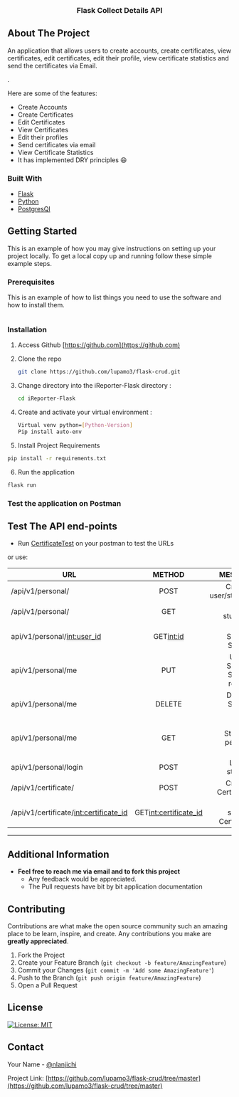 <!--
*** Thanks for checking out the Best-README-Template. If you have a suggestion
*** that would make this better, please fork the repo and create a pull request
-->





<!-- PROJECT LOGO -->
<br />
<p align="center">

  <h3 align="center">Flask Collect Details API</h3>
</p>



<!-- ABOUT THE PROJECT -->
## About The Project

An application that allows users to create accounts, create certificates, view certificates, edit certificates, edit their profile, view certificate statistics and send the certificates via Email.

.

Here are some of the features:
* Create Accounts
* Create Certificates
* Edit Certificates
* View Certificates
* Edit their profiles
* Send certificates via email
* View Certificate Statistics
* It has implemented DRY principles  :smile:



### Built With

* [Flask](https://flask.palletsprojects.com/en/2.0.x/)
* [Python](https://www.python.org/)
* [PostgresQl](https://www.postgresql.org/)



<!-- GETTING STARTED -->
## Getting Started

This is an example of how you may give instructions on setting up your project locally.
To get a local copy up and running follow these simple example steps.

### Prerequisites

This is an example of how to list things you need to use the software and how to install them.
  ```sh
  
  ```

### Installation

1. Access Github [https://github.com](https://github.com)
2. Clone the repo
   ```sh
   git clone https://github.com/lupamo3/flask-crud.git
   ```
3. Change directory into the iReporter-Flask directory :
   ```sh
   cd iReporter-Flask
   ```
4. Create and activate your virtual environment :

   ```sh
   Virtual venv python=[Python-Version]
   Pip install auto-env
   ```
5. Install Project Requirements
```sh
pip install -r requirements.txt
```
6. Run the application
```sh
flask run
```

### Test the application on Postman
## Test The API end-points
 - Run [CertificateTest](https://farifu-flask.herokuapp.com/) on your postman to test the URLs

or use:

| URL                                 | METHOD                 | MESSAGE                                |
| ------------------------------------|:----------------------:| --------------------------------------:|
|/api/v1/personal/                    | POST                   | Create a user/student.                 |
|/api/v1/personal/                    | GET                    | Get all students.                      |
|api/v1/personal/<int:user_id>        | GET<int:id>            | Get a Specific Student                 |
|api/v1/personal/me                   | PUT                    | Update Specific Student  records       |
|api/v1/personal/me                   | DELETE                 | Delete a Student record                |
|api/v1/personal/me                   | GET                    | Get a Students personal record         |
|api/v1/personal/login                | POST                   | Login a student.                       |
|/api/v1/certificate/                 | POST                   | Create a Certificate.                  |
|/api/v1/certificate/<int:certificate_id>| GET<int:certificate_id>| Get a specific Certificate          |  

---


<!-- USAGE EXAMPLES -->
## Additional Information

- **Feel free to reach me via email and to fork this project**
    - Any feedback would be appreciated.
    - The Pull requests have bit by bit application documentation


<!-- CONTRIBUTING -->
## Contributing

Contributions are what make the open source community such an amazing place to be learn, inspire, and create. Any contributions you make are **greatly appreciated**.

1. Fork the Project
2. Create your Feature Branch (`git checkout -b feature/AmazingFeature`)
3. Commit your Changes (`git commit -m 'Add some AmazingFeature'`)
4. Push to the Branch (`git push origin feature/AmazingFeature`)
5. Open a Pull Request



<!-- LICENSE -->
## License

[![License: MIT](https://img.shields.io/badge/License-MIT-yellow.svg)](https://opensource.org/licenses/MIT)


<!-- CONTACT -->
## Contact

Your Name - [@nlanjichi](https://twitter.com/nlanjichi)

Project Link: [https://github.com/lupamo3/flask-crud/tree/master](https://github.com/lupamo3/flask-crud/tree/master)


